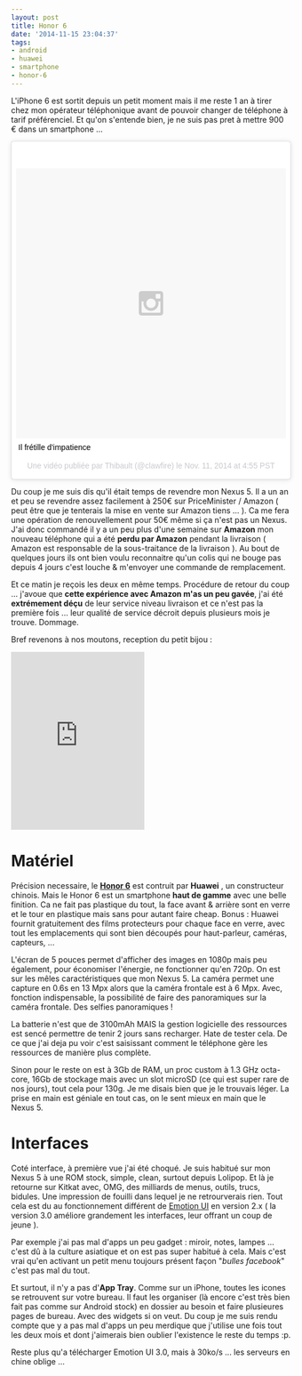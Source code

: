 ```yaml
---
layout: post
title: Honor 6
date: '2014-11-15 23:04:37'
tags:
- android
- huawei
- smartphone
- honor-6
---
```


L'iPhone 6 est sortit depuis un petit moment mais il me reste 1 an à tirer chez mon opérateur téléphonique avant de pouvoir changer de téléphone à tarif préférenciel. Et qu'on s'entende bien, je ne suis pas pret à mettre 900 € dans un smartphone ...

<blockquote class="instagram-media" data-instgrm-captioned data-instgrm-version="4" style=" background:#FFF; border:0; border-radius:3px; box-shadow:0 0 1px 0 rgba(0,0,0,0.5),0 1px 10px 0 rgba(0,0,0,0.15); margin: 1px; max-width:658px; padding:0; width:99.375%; width:-webkit-calc(100% - 2px); width:calc(100% - 2px);"><div style="padding:8px;"> <div style=" background:#F8F8F8; line-height:0; margin-top:40px; padding:50% 0; text-align:center; width:100%;"> <div style=" background:url(data:image/png;base64,iVBORw0KGgoAAAANSUhEUgAAACwAAAAsCAMAAAApWqozAAAAGFBMVEUiIiI9PT0eHh4gIB4hIBkcHBwcHBwcHBydr+JQAAAACHRSTlMABA4YHyQsM5jtaMwAAADfSURBVDjL7ZVBEgMhCAQBAf//42xcNbpAqakcM0ftUmFAAIBE81IqBJdS3lS6zs3bIpB9WED3YYXFPmHRfT8sgyrCP1x8uEUxLMzNWElFOYCV6mHWWwMzdPEKHlhLw7NWJqkHc4uIZphavDzA2JPzUDsBZziNae2S6owH8xPmX8G7zzgKEOPUoYHvGz1TBCxMkd3kwNVbU0gKHkx+iZILf77IofhrY1nYFnB/lQPb79drWOyJVa/DAvg9B/rLB4cC+Nqgdz/TvBbBnr6GBReqn/nRmDgaQEej7WhonozjF+Y2I/fZou/qAAAAAElFTkSuQmCC); display:block; height:44px; margin:0 auto -44px; position:relative; top:-22px; width:44px;"></div></div> <p style=" margin:8px 0 0 0; padding:0 4px;"> <a href="https://instagram.com/p/va89FxMYZ8/" style=" color:#000; font-family:Arial,sans-serif; font-size:14px; font-style:normal; font-weight:normal; line-height:17px; text-decoration:none; word-wrap:break-word;" target="_top">Il frétille d&#39;impatience</a></p> <p style=" color:#c9c8cd; font-family:Arial,sans-serif; font-size:14px; line-height:17px; margin-bottom:0; margin-top:8px; overflow:hidden; padding:8px 0 7px; text-align:center; text-overflow:ellipsis; white-space:nowrap;">Une vidéo publiée par Thibault (@clawfire) le <time style=" font-family:Arial,sans-serif; font-size:14px; line-height:17px;" datetime="2014-11-15T12:55:26+00:00">Nov. 11, 2014 at 4:55 PST</time></p></div></blockquote><script async defer src="//platform.instagram.com/en_US/embeds.js"></script>

Du coup je me suis dis qu'il était temps de revendre mon Nexus 5. Il a un an et peu se revendre assez facilement à 250€ sur PriceMinister / Amazon ( peut être que je tenterais la mise en vente sur Amazon tiens ... ). Ca me fera une opération de renouvellement pour 50€ même si ça n'est pas un Nexus. J'ai donc commandé il y a un peu plus d'une semaine sur **Amazon** mon nouveau téléphone qui a été **perdu par Amazon** pendant la livraison ( Amazon est responsable de la sous-traitance de la livraison ). Au bout de quelques jours ils ont bien voulu reconnaitre qu'un colis qui ne bouge pas depuis 4 jours c'est louche & m'envoyer une commande de remplacement.

Et ce matin je reçois les deux en même temps. Procédure de retour du coup ... j'avoue que **cette expérience avec Amazon m'as un peu gavée**, j'ai été **extrémement déçu** de leur service niveau livraison et ce n'est pas la première fois ... leur qualité de service décroit depuis plusieurs mois je trouve. Dommage. 

Bref revenons à nos moutons, reception du petit bijou :
<iframe src="https://www.flickr.com/photos/cyberaxe/15174381833/in/set-72157649244239246/player/" width="240" height="320" frameborder="0" allowfullscreen webkitallowfullscreen mozallowfullscreen oallowfullscreen msallowfullscreen></iframe>

# Matériel

Précision necessaire, le **[Honor 6](http://hihonor.com/honor6)** est contruit par **Huawei** , un constructeur chinois. Mais le Honor 6 est un smartphone **haut de gamme** avec une belle finition. Ca ne fait pas plastique du tout, la face avant & arrière sont en verre et le tour en plastique mais sans pour autant faire cheap. Bonus : Huawei fournit gratuitement des films protecteurs pour chaque face en verre, avec tout les emplacements qui sont bien découpés pour haut-parleur, caméras, capteurs, ...

L'écran de 5 pouces permet d'afficher des images en 1080p mais peu également, pour économiser l'énergie, ne fonctionner qu'en 720p. On est sur les mêles caractéristiques que mon Nexus 5. La caméra permet une capture en 0.6s en 13 Mpx alors que la caméra frontale est à 6 Mpx. Avec, fonction indispensable, la possibilité de faire des panoramiques sur la caméra frontale. Des selfies panoramiques !  

La batterie n'est que de 3100mAh MAIS la gestion logicielle des ressources est sencé permettre de tenir 2 jours sans recharger. Hate de tester cela. De ce que j'ai deja pu voir c'est saisissant comment le téléphone gère les ressources de manière plus complète.

Sinon pour le reste on est à 3Gb de RAM, un proc custom à 1.3 GHz octa-core, 16Gb de stockage mais avec un slot microSD (ce qui est super rare de nos jours), tout cela pour 130g. Je me disais bien que je le trouvais léger. La prise en main est géniale en tout cas, on le sent mieux en main que le Nexus 5.

# Interfaces
Coté interface, à première vue j'ai été choqué. Je suis habitué sur mon Nexus 5 à une ROM stock, simple, clean, surtout depuis Lolipop. Et là je retourne sur Kitkat avec, OMG, des milliards de menus, outils, trucs, bidules. Une impression de fouilli dans lequel je ne retrourverais rien. Tout cela est du au fonctionnement différent de [Emotion UI](http://emui.com) en version 2.x ( la version 3.0 améliore grandement les interfaces, leur offrant un coup de jeune ).

Par exemple j'ai pas mal d'apps un peu gadget : miroir, notes, lampes ... c'est dû à la culture asiatique et on est pas super habitué à cela. Mais c'est vrai qu'en activant un petit menu toujours présent façon "_bulles facebook_" c'est pas mal du tout.

Et surtout, il n'y a pas d'__App Tray__. Comme sur un iPhone, toutes les icones se retrouvent sur votre bureau. Il faut les organiser (là encore c'est très bien fait pas comme sur Android stock) en dossier au besoin et faire plusieures pages de bureau. Avec des widgets si on veut. Du coup je me suis rendu compte que y a pas mal d'apps un peu merdique que j'utilise une fois tout les deux mois et dont j'aimerais bien oublier l'existence le reste du temps :p.

Reste plus qu'a télécharger Emotion UI 3.0, mais à 30ko/s ... les serveurs en chine oblige ...